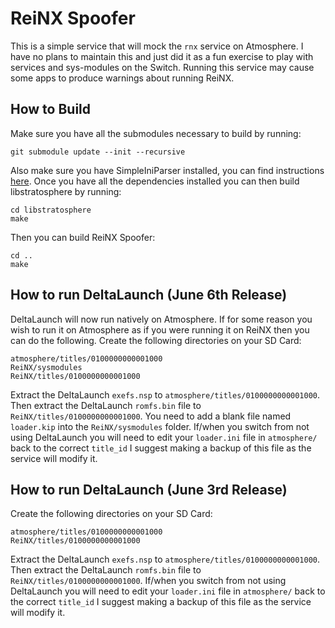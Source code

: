 # ReiNX Spoofer

This is a simple service that will mock the `rnx` service on Atmosphere. I have no plans to maintain this and just did it as a fun exercise to play with services and sys-modules on the Switch. Running this service may cause some apps to produce warnings about running ReiNX.

## How to Build

Make sure you have all the submodules necessary to build by running:

```
git submodule update --init --recursive
```

Also make sure you have SimpleIniParser installed, you can find instructions [here](https://github.com/AtlasNX/SimpleIniParser). Once you have all the dependencies installed you can then build libstratosphere by running:

```
cd libstratosphere
make
```

Then you can build ReiNX Spoofer:

```
cd ..
make
```

## How to run DeltaLaunch (June 6th Release)

DeltaLaunch will now run natively on Atmosphere. If for some reason you wish to run it on Atmosphere as if you were running it on ReiNX then you can do the following. Create the following directories on your SD Card:

```
atmosphere/titles/0100000000001000
ReiNX/sysmodules
ReiNX/titles/0100000000001000
```

Extract the DeltaLaunch `exefs.nsp` to `atmosphere/titles/0100000000001000`. Then extract the DeltaLaunch `romfs.bin` file to `ReiNX/titles/0100000000001000`. You need to add a blank file named `loader.kip` into the `ReiNX/sysmodules` folder. If/when you switch from not using DeltaLaunch you will need to edit your `loader.ini` file in `atmosphere/` back to the correct `title_id` I suggest making a backup of this file as the service will modify it.

## How to run DeltaLaunch (June 3rd Release)

Create the following directories on your SD Card:

```
atmosphere/titles/0100000000001000
ReiNX/titles/0100000000001000
```

Extract the DeltaLaunch `exefs.nsp` to `atmosphere/titles/0100000000001000`. Then extract the DeltaLaunch `romfs.bin` file to `ReiNX/titles/0100000000001000`. If/when you switch from not using DeltaLaunch you will need to edit your `loader.ini` file in `atmosphere/` back to the correct `title_id` I suggest making a backup of this file as the service will modify it.

